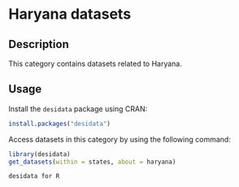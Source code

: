 
# Haryana datasets
## Description
This category contains datasets related to Haryana.
## Usage
Install the `desidata` package using CRAN:
```r
install.packages("desidata")
```
Access datasets in this category by using the following command:
```r
library(desidata)
get_datasets(within = states, about = haryana)
```
`desidata for R`
